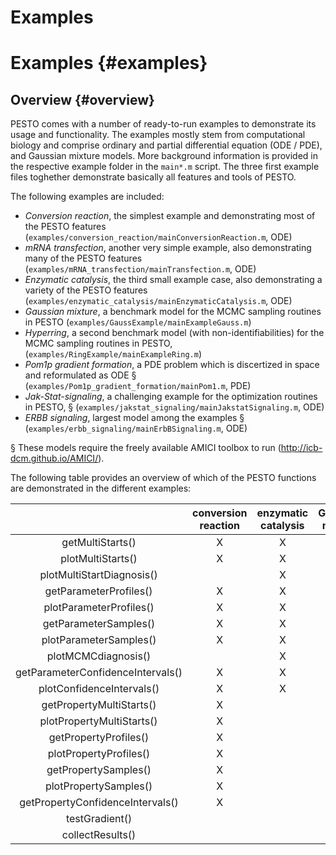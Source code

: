 Examples
========

# Examples {#examples}

## Overview {#overview}

PESTO comes with a number of ready-to-run examples to demonstrate its usage and functionality. The examples mostly stem from computational biology and 
comprise ordinary and partial differential equation (ODE / PDE), and Gaussian mixture models. 
More background information is provided in the respective example folder in the `main*.m` script.
The three first example files toghether demonstrate basically all features and tools of PESTO.

The following examples are included: 
* *Conversion reaction*, the simplest example and demonstrating most of the PESTO features (`examples/conversion_reaction/mainConversionReaction.m`, ODE)
* *mRNA transfection*, another very simple example, also demonstrating many of the PESTO features (`examples/mRNA_transfection/mainTransfection.m`, ODE)
* *Enzymatic catalysis*, the third small example case, also demonstrating a variety of the PESTO features (`examples/enzymatic_catalysis/mainEnzymaticCatalysis.m`, ODE)
* *Gaussian mixture*, a benchmark model for the MCMC sampling routines in PESTO (`examples/GaussExample/mainExampleGauss.m`)
* *Hyperring*, a second benchmark model (with non-identifiabilities) for the MCMC sampling routines in PESTO, (`examples/RingExample/mainExampleRing.m`)
* *Pom1p gradient formation*, a PDE problem which is discertized in space and reformulated as ODE § (`examples/Pom1p_gradient_formation/mainPom1.m`, PDE)
* *Jak-Stat-signaling*, a challenging example for the optimization routines in PESTO, § (`examples/jakstat_signaling/mainJakstatSignaling.m`, ODE)
* *ERBB signaling*, largest model among the examples § (`examples/erbb_signaling/mainErbBSignaling.m`, ODE)

§ These models require the freely available AMICI toolbox to run (http://icb-dcm.github.io/AMICI/).

The following table provides an overview of which of the PESTO functions are demonstrated in the different examples: 
 
|                           | conversion reaction | enzymatic catalysis | Gaussian mixture | Hyperring | transfection | Pom1p | JakStat | ErbB |
|:-------------------------:|:-------------------:|:-------------------:|:----------------:|:---------:|:------------:|:-----:|:-------:|:----:|
| getMultiStarts()          |          X          |           X         |                  |     X     |      X       |   X   |    X    |  X   |
| plotMultiStarts()         |          X          |           X         |                  |     X     |      X       |   X   |    X    |  X   |
| plotMultiStartDiagnosis() |                     |           X         |                  |           |              |       |         |      |
| getParameterProfiles()    |          X          |           X         |                  |     X     |      X       |       |         |      |
| plotParameterProfiles()   |          X          |           X         |                  |     X     |      X       |       |         |      |
| getParameterSamples()     |          X          |           X         |          X       |     X     |      X       |       |         |      |
| plotParameterSamples()    |          X          |           X         |          X       |     X     |      X       |       |         |      |
| plotMCMCdiagnosis()       |                     |           X         |          X       |           |              |       |         |      |
| getParameterConfidenceIntervals() |  X          |           X         |                  |     X     |      X       |       |         |      |
| plotConfidenceIntervals() |          X          |           X         |                  |     X     |      X       |       |         |      |
| getPropertyMultiStarts()  |          X          |                     |                  |     X     |      X       |       |         |      |
| plotPropertyMultiStarts() |          X          |                     |                  |     X     |      X       |       |         |      |
| getPropertyProfiles()     |          X          |                     |                  |           |      X       |       |         |      |
| plotPropertyProfiles()    |          X          |                     |                  |           |      X       |       |         |      |
| getPropertySamples()      |          X          |                     |                  |     X     |      X       |       |         |      |
| plotPropertySamples()     |          X          |                     |                  |     X     |      X       |       |         |      |
| getPropertyConfidenceIntervals() |   X          |                     |                  |           |      X       |       |         |      |
| testGradient()            |                     |                     |                  |           |              |       |         |      |
| collectResults()          |                     |                     |                  |           |              |       |         |      |
